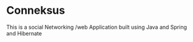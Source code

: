 Conneksus
=========

This is a social Networking /web Application built using Java and Spring and Hibernate
